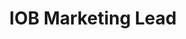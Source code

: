 ---
layout: member
weight: 300
name: Said Zaid-Alkailani
status: founder
title: IOB Marketing Lead
img: /assets/images/members/said.jpg
biography: >
  Said Zaid-Alkailani is currently in his 3rd year of his B.ASc. in Chemical and Biological Engineering (CHBE) in UBC. During Said's undergraduate studies, he has been the vice captain of the junior Chem-E-Car team, the second year representative for CHBE and the third year representative for CHBE.
linkedin: https://www.linkedin.com/in/said-zaid-alkailani-178686135/
---